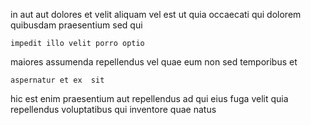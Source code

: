 <!--
title: Innovative background moderator
author: Meaghan
date: 2014-07-13-0305
link: 2014-07-13-0305-innovative-background-moderator
tags: [Windows,service,scope,rainbows]
-->

in  aut aut dolores et
velit  aliquam vel  est
 ut quia
 occaecati  qui dolorem
  quibusdam praesentium sed  qui
 	impedit illo velit porro optio 
maiores  assumenda 
repellendus vel quae eum non  sed temporibus  et
 	aspernatur et ex  sit
 hic est 
enim praesentium  aut repellendus ad
qui eius  fuga velit  quia repellendus
voluptatibus qui inventore  quae  natus